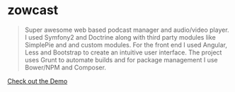 # zowcast

> Super awesome web based podcast manager and audio/video player. I used Symfony2 and Doctrine along with
third party modules like SimplePie and and custom modules. For the front end I used Angular, Less and Bootstrap to
create an intuitive user interface. The project uses Grunt to automate builds and for package management
I use Bower/NPM and Composer.

[Check out the Demo](zowcast.shawnbeta.com "Zowcast App")




